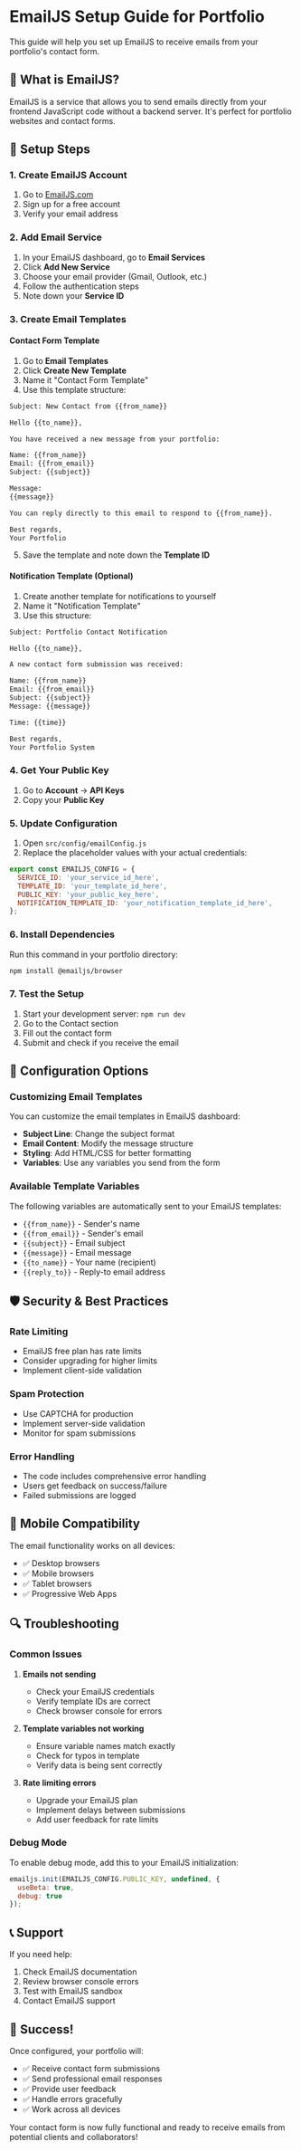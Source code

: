 # EmailJS Setup Guide for Portfolio

This guide will help you set up EmailJS to receive emails from your portfolio's contact form.

## 📧 What is EmailJS?

EmailJS is a service that allows you to send emails directly from your frontend JavaScript code without a backend server. It's perfect for portfolio websites and contact forms.

## 🚀 Setup Steps

### 1. Create EmailJS Account

1. Go to [EmailJS.com](https://www.emailjs.com/)
2. Sign up for a free account
3. Verify your email address

### 2. Add Email Service

1. In your EmailJS dashboard, go to **Email Services**
2. Click **Add New Service**
3. Choose your email provider (Gmail, Outlook, etc.)
4. Follow the authentication steps
5. Note down your **Service ID**

### 3. Create Email Templates

#### Contact Form Template
1. Go to **Email Templates**
2. Click **Create New Template**
3. Name it "Contact Form Template"
4. Use this template structure:

```html
Subject: New Contact from {{from_name}}

Hello {{to_name}},

You have received a new message from your portfolio:

Name: {{from_name}}
Email: {{from_email}}
Subject: {{subject}}

Message:
{{message}}

You can reply directly to this email to respond to {{from_name}}.

Best regards,
Your Portfolio
```

5. Save the template and note down the **Template ID**

#### Notification Template (Optional)
1. Create another template for notifications to yourself
2. Name it "Notification Template"
3. Use this structure:

```html
Subject: Portfolio Contact Notification

Hello {{to_name}},

A new contact form submission was received:

Name: {{from_name}}
Email: {{from_email}}
Subject: {{subject}}
Message: {{message}}

Time: {{time}}

Best regards,
Your Portfolio System
```

### 4. Get Your Public Key

1. Go to **Account** → **API Keys**
2. Copy your **Public Key**

### 5. Update Configuration

1. Open `src/config/emailConfig.js`
2. Replace the placeholder values with your actual credentials:

```javascript
export const EMAILJS_CONFIG = {
  SERVICE_ID: 'your_service_id_here',
  TEMPLATE_ID: 'your_template_id_here',
  PUBLIC_KEY: 'your_public_key_here',
  NOTIFICATION_TEMPLATE_ID: 'your_notification_template_id_here',
};
```

### 6. Install Dependencies

Run this command in your portfolio directory:

```bash
npm install @emailjs/browser
```

### 7. Test the Setup

1. Start your development server: `npm run dev`
2. Go to the Contact section
3. Fill out the contact form
4. Submit and check if you receive the email

## 🔧 Configuration Options

### Customizing Email Templates

You can customize the email templates in EmailJS dashboard:

- **Subject Line**: Change the subject format
- **Email Content**: Modify the message structure
- **Styling**: Add HTML/CSS for better formatting
- **Variables**: Use any variables you send from the form

### Available Template Variables

The following variables are automatically sent to your EmailJS templates:

- `{{from_name}}` - Sender's name
- `{{from_email}}` - Sender's email
- `{{subject}}` - Email subject
- `{{message}}` - Email message
- `{{to_name}}` - Your name (recipient)
- `{{reply_to}}` - Reply-to email address

## 🛡️ Security & Best Practices

### Rate Limiting
- EmailJS free plan has rate limits
- Consider upgrading for higher limits
- Implement client-side validation

### Spam Protection
- Use CAPTCHA for production
- Implement server-side validation
- Monitor for spam submissions

### Error Handling
- The code includes comprehensive error handling
- Users get feedback on success/failure
- Failed submissions are logged

## 📱 Mobile Compatibility

The email functionality works on all devices:
- ✅ Desktop browsers
- ✅ Mobile browsers
- ✅ Tablet browsers
- ✅ Progressive Web Apps

## 🔍 Troubleshooting

### Common Issues

1. **Emails not sending**
   - Check your EmailJS credentials
   - Verify template IDs are correct
   - Check browser console for errors

2. **Template variables not working**
   - Ensure variable names match exactly
   - Check for typos in template
   - Verify data is being sent correctly

3. **Rate limiting errors**
   - Upgrade your EmailJS plan
   - Implement delays between submissions
   - Add user feedback for rate limits

### Debug Mode

To enable debug mode, add this to your EmailJS initialization:

```javascript
emailjs.init(EMAILJS_CONFIG.PUBLIC_KEY, undefined, {
  useBeta: true,
  debug: true
});
```

## 📞 Support

If you need help:
1. Check EmailJS documentation
2. Review browser console errors
3. Test with EmailJS sandbox
4. Contact EmailJS support

## 🎉 Success!

Once configured, your portfolio will:
- ✅ Receive contact form submissions
- ✅ Send professional email responses
- ✅ Provide user feedback
- ✅ Handle errors gracefully
- ✅ Work across all devices

Your contact form is now fully functional and ready to receive emails from potential clients and collaborators!


